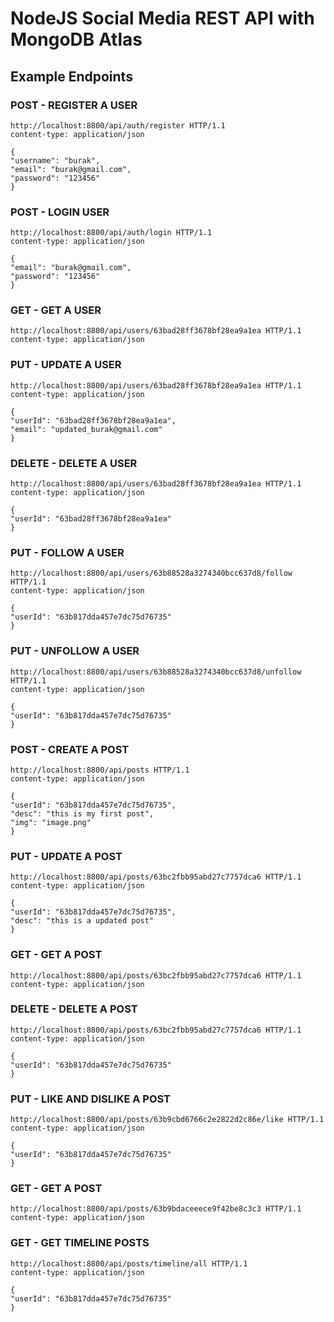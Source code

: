 # NodeJS Social Media REST API with MongoDB Atlas

## Example Endpoints

### POST - REGISTER A USER
    http://localhost:8800/api/auth/register HTTP/1.1
    content-type: application/json

    {
    "username": "burak",
    "email": "burak@gmail.com",
    "password": "123456"
    }

### POST - LOGIN USER

    http://localhost:8800/api/auth/login HTTP/1.1
    content-type: application/json

    {
    "email": "burak@gmail.com",
    "password": "123456"
    }
    
### GET - GET A USER
    http://localhost:8800/api/users/63bad28ff3678bf28ea9a1ea HTTP/1.1
    content-type: application/json
    
### PUT - UPDATE A USER
    http://localhost:8800/api/users/63bad28ff3678bf28ea9a1ea HTTP/1.1
    content-type: application/json

    {
    "userId": "63bad28ff3678bf28ea9a1ea",
    "email": "updated_burak@gmail.com"
    }
    
### DELETE - DELETE A USER
    http://localhost:8800/api/users/63bad28ff3678bf28ea9a1ea HTTP/1.1
    content-type: application/json
    
    {
    "userId": "63bad28ff3678bf28ea9a1ea"
    }
    
### PUT - FOLLOW A USER
    http://localhost:8800/api/users/63b88528a3274340bcc637d8/follow HTTP/1.1
    content-type: application/json
    
    {
    "userId": "63b817dda457e7dc75d76735"
    }
    
### PUT - UNFOLLOW A USER
    http://localhost:8800/api/users/63b88528a3274340bcc637d8/unfollow HTTP/1.1
    content-type: application/json
    
    {
    "userId": "63b817dda457e7dc75d76735"
    }
    
### POST - CREATE A POST
    http://localhost:8800/api/posts HTTP/1.1
    content-type: application/json
    
    {
    "userId": "63b817dda457e7dc75d76735",
    "desc": "this is my first post",
    "img": "image.png"
    }
    
### PUT - UPDATE A POST
    http://localhost:8800/api/posts/63bc2fbb95abd27c7757dca6 HTTP/1.1
    content-type: application/json
    
    {
    "userId": "63b817dda457e7dc75d76735",
    "desc": "this is a updated post"
    }
    
 ### GET - GET A POST
    http://localhost:8800/api/posts/63bc2fbb95abd27c7757dca6 HTTP/1.1
    content-type: application/json
    
 ### DELETE - DELETE A POST
    http://localhost:8800/api/posts/63bc2fbb95abd27c7757dca6 HTTP/1.1
    content-type: application/json
    
    {
    "userId": "63b817dda457e7dc75d76735"
    }
    
 ### PUT - LIKE AND DISLIKE A POST
    http://localhost:8800/api/posts/63b9cbd6766c2e2822d2c86e/like HTTP/1.1
    content-type: application/json
    
    {
    "userId": "63b817dda457e7dc75d76735"
    }
        
 ### GET - GET A POST
    http://localhost:8800/api/posts/63b9bdaceeece9f42be8c3c3 HTTP/1.1
    content-type: application/json
    
### GET - GET TIMELINE POSTS
    http://localhost:8800/api/posts/timeline/all HTTP/1.1
    content-type: application/json
    
    {
    "userId": "63b817dda457e7dc75d76735"
    }
